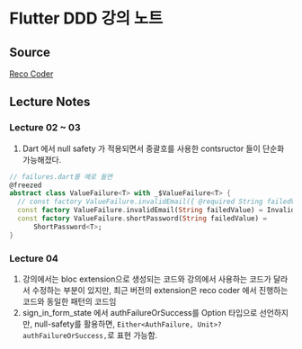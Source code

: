 # Flutter DDD 강의 노트
## Source
[Reco Coder](https://resocoder.com/2020/03/09/flutter-firebase-ddd-course-1-domain-driven-design-principles/)

## Lecture Notes
### Lecture 02 ~ 03
  1. Dart 에서 null safety 가 적용되면서 중괄호를 사용한 contsructor 들이 단순화 가능해졌다.
  ```dart
  // failures.dart를 예로 들면
  @freezed
  abstract class ValueFailure<T> with _$ValueFailure<T> {
    // const factory ValueFailure.invalidEmail({ @required String failedValue }) = InvalidEmail<T>; 이런 형식이
    const factory ValueFailure.invalidEmail(String failedValue) = InvalidEmail<T>; // 이렇게 표현 가능함.
    const factory ValueFailure.shortPassword(String failedValue) =
        ShortPassword<T>;
  }
  ```
### Lecture 04
  1. 강의에서는 bloc extension으로 생성되는 코드와 강의에서 사용하는 코드가 달라서 수정하는 부분이 있지만, 최근 버전의 extension은 reco coder 에서 진행하는 코드와 동일한 패턴의 코드임
  2. sign_in_form_state 에서 authFailureOrSuccess를 Option 타입으로 선언하지만, null-safety를 활용하면, `Either<AuthFailure, Unit>? authFailureOrSuccess,`로 표현 가능함.